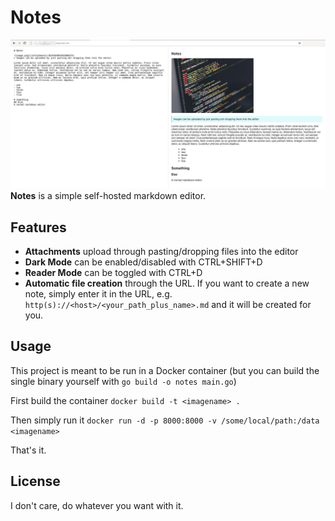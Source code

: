 # Notes
![preview.jpg](/preview.jpg)
**Notes** is a simple self-hosted markdown editor.

## Features
- **Attachments** upload through pasting/dropping files into the editor
- **Dark Mode** can be enabled/disabled with CTRL+SHIFT+D
- **Reader Mode** can be toggled with CTRL+D
- **Automatic file creation** through the URL. If you want to create a new note,
simply enter it in the URL, e.g. `http(s)://<host>/<your_path_plus_name>.md` and
it will be created for you.

## Usage
This project is meant to be run in a Docker container (but you can build the single binary yourself with `go build -o notes main.go`)

First build the container
`docker build -t <imagename> .`

Then simply run it
`docker run -d -p 8000:8000 -v /some/local/path:/data <imagename>`

That's it.


## License
I don't care, do whatever you want with it.